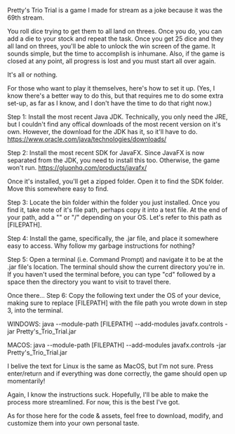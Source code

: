 Pretty's Trio Trial is a game I made for stream as a joke because it was the 69th stream. 

You roll dice trying to get them to all land on threes. Once you do, you can add a die to your stock and repeat the task.
Once you get 25 dice and they all land on threes, you'll be able to unlock the win screen of the game.
It sounds simple, but the time to accomplish is inhumane.
Also, if the game is closed at any point, all progress is lost and you must start all over again.

It's all or nothing.

For those who want to play it themselves, here's how to set it up. (Yes, I know there's a better way to do this, but that requires me to do some extra set-up, as far as I know, and I don't have the time to do that right now.)

Step 1: Install the most recent Java JDK. Technically, you only need the JRE, but I couldn't find any offical downloads of the most recent version on it's own. However, the download for the JDK has it, so it'll have to do.
https://www.oracle.com/java/technologies/downloads/

Step 2: Install the most recent SDK for JavaFX. Since JavaFX is now separated from the JDK, you need to install this too. Otherwise, the game won't run.
https://gluonhq.com/products/javafx/

Once it's installed, you'll get a zipped folder. Open it to find the SDK folder. Move this somewhere easy to find.

Step 3: Locate the bin folder within the folder you just installed. Once you find it, take note of it's file path, perhaps copy it into a text file. At the end of your path, add a "\" or "/" depending on your OS. Let's refer to this path as [FILEPATH].

Step 4: Install the game, specifically, the .jar file, and place it somewhere easy to access. Why follow my garbage instructions for nothing?

Step 5: Open a terminal (i.e. Command Prompt) and navigate it to be at the .jar file's location. The terminal should show the current directory you're in. If you haven't used the terminal before, you can type "cd" followed by a space then the directory you want to visit to travel there.

Once there...
Step 6: Copy the following text under the OS of your device, making sure to replace [FILEPATH] with the file path you wrote down in step 3, into the terminal.

WINDOWS:
java --module-path [FILEPATH] --add-modules javafx.controls -jar Pretty's_Trio_Trial.jar

MACOS:
java --module-path [FILEPATH] --add-modules javafx.controls -jar Pretty\'s_Trio_Trial.jar

I belive the text for Linux is the same as MacOS, but I'm not sure.
Press enter/return and if everything was done correctly, the game should open up momentarily!

Again, I know the instructions suck. Hopefully, I'll be able to make the process more streamlined. For now, this is the best I've got.

As for those here for the code & assets, feel free to download, modify, and customize them into your own personal taste.
